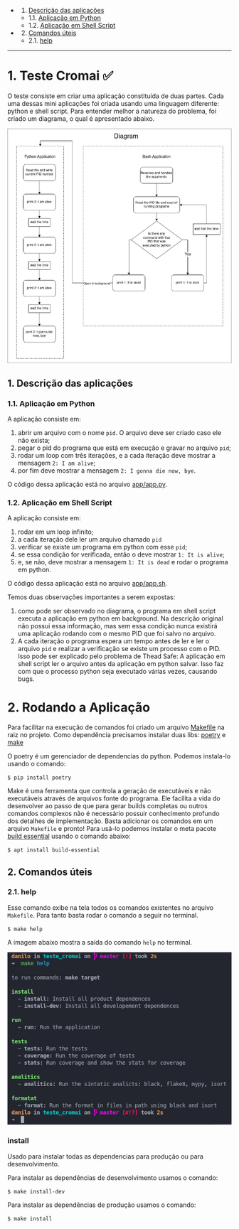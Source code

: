 <!-- vscode-markdown-toc -->

- 1. [Descrição das aplicações](#Descriodasaplicaes)
  - 1.1. [Aplicação em Python](#AplicaoemPython)
  - 1.2. [Aplicação em Shell Script](#AplicaoemShellScript)
- 2. [Comandos úteis](#Comandosteis)
  - 2.1. [help](#help)

<!-- vscode-markdown-toc-config
	numbering=true
	autoSave=true
	/vscode-markdown-toc-config -->
<!-- /vscode-markdown-toc --><!-- vscode-markdown-toc -->

---

# 1. <a name='TesteCromai'></a>Teste Cromai ✅

O teste consiste em criar uma aplicação constituída de duas partes. Cada uma dessas mini aplicações foi criada usando uma linguagem diferente: python e shell script. Para entender melhor a natureza do problema, foi criado um diagrama, o qual é apresentado abaixo.

![diagrama](./images/cromai.png)

## 1. <a name='Descriodasaplicaes'></a>Descrição das aplicações

### 1.1. <a name='AplicaoemPython'></a>Aplicação em Python

A aplicação consiste em:

1. abrir um arquivo com o nome `pid`. O arquivo deve ser criado caso ele não exista;
2. pegar o pid do programa que está em execução e gravar no arquivo `pid`;
3. rodar um loop com três iterações, e a cada iteração deve mostrar a mensagem `2: I am alive`;
4. por fim deve mostrar a mensagem `2: I gonna die now, bye`.

O código dessa aplicação está no arquivo [app/app.py](./app/app.py).

### 1.2. <a name='AplicaoemShellScript'></a>Aplicação em Shell Script

A aplicação consiste em:

1. rodar em um loop infinito;
2. a cada iteração dele ler um arquivo chamado `pid`
3. verificar se existe um programa em python com esse `pid`;
4. se essa condição for verificada, então o deve mostrar `1: It is alive`;
5. e, se não, deve mostrar a mensagem `1: It is dead` e rodar o programa em python.

O código dessa aplicação está no arquivo [app/app.sh](./app/app.sh).

Temos duas observações importantes a serem expostas:

1. como pode ser observado no diagrama, o programa em shell script executa a aplicação em python em background. Na descrição original não possui essa informação, mas sem essa condição nunca existirá uma aplicação rodando com o mesmo PID que foi salvo no arquivo.
2. A cada iteração o programa espera um tempo antes de ler e ler o arquivo `pid` e realizar a verificação se existe um processo com o PID. Isso pode ser explicado pelo problema de Thead Safe: A aplicação em shell script ler o arquivo antes da aplicação em python salvar. Isso faz com que o processo python seja executado várias vezes, causando bugs.

# 2. <a name='RodandoaAplicao'></a>Rodando a Aplicação

Para facilitar na execução de comandos foi criado um arquivo [Makefile](./Makefile) na raiz no projeto. Como dependência precisamos instalar duas libs: [poetry]() e [make](https://www.gnu.org/software/make/)

O poetry é um gerenciador de dependencias do python. Podemos instala-lo usando o comando:

```
$ pip install poetry
```

Make é uma ferramenta que controla a geração de executáveis e não executáveis através de arquivos fonte do programa. Ele facilita a vida do desenvolver ao passo de que para gerar builds completas ou outros comandos complexos não é necessário possuir conhecimento profundo dos detalhes de implementação. Basta adicionar os comandos em um arquivo `Makefile` e pronto! Para usá-lo podemos instalar o meta pacote [build essential](https://pimylifeup.com/ubuntu-build-essential/) usando o comando abaixo:

```
$ apt install build-essential
```

## 2. <a name='Comandosteis'></a>Comandos úteis

### 2.1. <a name='help'></a>help

Esse comando exibe na tela todos os comandos existentes no arquivo `Makefile`. Para tanto basta rodar o comando a seguir no terminal.

```
$ make help
```

A imagem abaixo mostra a saída do comando `help` no terminal.

![make help image](./images/make-help.png)

### install

Usado para instalar todas as dependencias para produção ou para desenvolvimento.

Para instalar as dependências de desenvolvimento usamos o comando:

```
$ make install-dev
```

Para instalar as dependências de produção usamos o comando:

```
$ make install
```